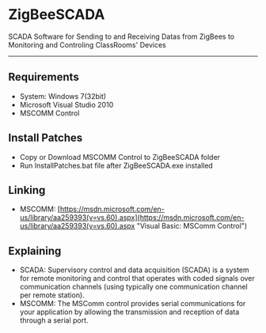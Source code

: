 # ZigBeeSCADA
SCADA Software for Sending to and Receiving Datas from ZigBees to Monitoring and Controling ClassRooms' Devices

---

## Requirements
* System: Windows 7(32bit)
* Microsoft Visual Studio 2010
* MSCOMM Control

## Install Patches
* Copy or Download MSCOMM Control to ZigBeeSCADA folder
* Run InstallPatches.bat file after ZigBeeSCADA.exe installed

## Linking
* MSCOMM: [https://msdn.microsoft.com/en-us/library/aa259393(v=vs.60).aspx](https://msdn.microsoft.com/en-us/library/aa259393(v=vs.60).aspx "Visual Basic: MSComm Control")

## Explaining
* SCADA: Supervisory control and data acquisition (SCADA) is a system for remote monitoring and control that operates with coded signals over communication channels (using typically one communication channel per remote station).
* MSCOMM: The MSComm control provides serial communications for your application by allowing the transmission and reception of data through a serial port.